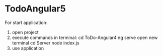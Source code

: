 # TodoAngular5

For start application:
1) open project
2) execute commands in terminal:
 cd ToDo-Angular4
 ng serve
 open new terminal
 cd Server
 node index.js
3) use application
 
